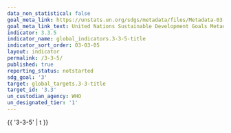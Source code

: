 ```yaml
---
data_non_statistical: false
goal_meta_link: https://unstats.un.org/sdgs/metadata/files/Metadata-03-03-05.pdf
goal_meta_link_text: United Nations Sustainable Development Goals Metadata (pdf 865kB)
indicator: 3.3.5
indicator_name: global_indicators.3-3-5-title
indicator_sort_order: 03-03-05
layout: indicator
permalink: /3-3-5/
published: true
reporting_status: notstarted
sdg_goal: '3'
target: global_targets.3-3-title
target_id: '3.3'
un_custodian_agency: WHO
un_designated_tier: '1'
---
```

<p class="indicator-custom-text">
  {{ '3-3-5' | t }}
</p>
